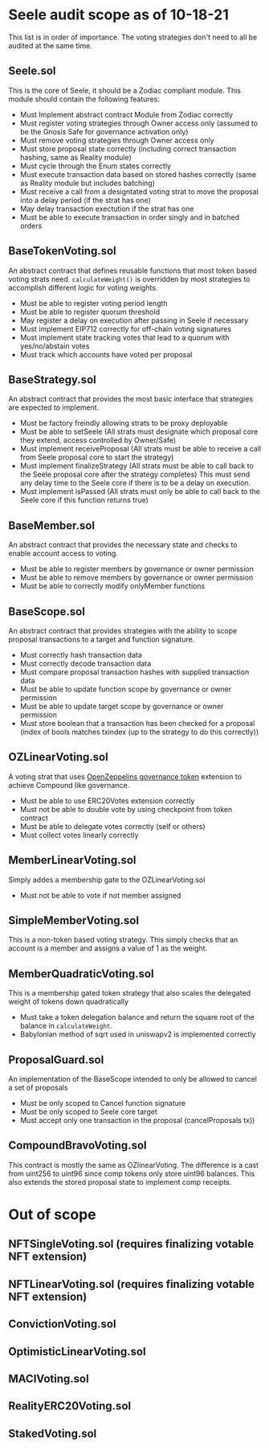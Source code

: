 # Seele audit scope as of 10-18-21

This list is in order of importance. The voting strategies don't need to all be audited at the same time.

## Seele.sol

This is the core of Seele, it should be a Zodiac compliant module. This module should contain the following features:
- Must Implement abstract contract Module from Zodiac correctly
- Must register voting strategies through Owner access only (assumed to be the Gnosis Safe for governance activation only)
- Must remove voting strategies through Owner access only
- Must store proposal state correctly (including correct transaction hashing, same as Reality module)
- Must cycle through the Enum states correctly
- Must execute transaction data based on stored hashes correctly (same as Reality module but includes batching)
- Must receive a call from a designtated voting strat to move the proposal into a delay period (if the strat has one)
- May delay transaction exectution if the strat has one
- Must be able to execute transaction in order singly and in batched orders

## BaseTokenVoting.sol

An abstract contract that defines reusable functions that most token based voting strats need. `calculateWeight()` is overridden by most strategies to accomplish different logic for voting weights.
- Must be able to register voting period length
- Must be able to register quorum threshold
- May register a delay on execution after passing in Seele if necessary
- Must implement EIP712 correctly for off-chain voting signatures
- Must implement state tracking votes that lead to a quorum with yes/no/abstain votes
- Must track which accounts have voted per proposal

## BaseStrategy.sol

An abstract contract that provides the most basic interface that strategies are expected to implement.
- Must be factory freindly allowing strats to be proxy deployable
- Must be able to setSeele (All strats must designate which proposal core they extend, access controlled by Owner/Safe)
- Must implement receiveProposal (All strats must be able to receive a call from Seele proposal core to start the strategy)
- Must implement finalizeStrategy (All strats must be able to call back to the Seele proposal core after the strategy completes) This must send any delay time to the Seele core if there is to be a delay on execution.
- Must implement isPassed (All strats must only be able to call back to the Seele core if this function returns true)

## BaseMember.sol

An abstract contract that provides the necessary state and checks to enable account access to voting.
- Must be able to register members by governance or owner permission
- Must be able to remove members by governance or owner permission
- Must be able to correctly modify onlyMember functions

## BaseScope.sol

An abstract contract that provides strategies with the ability to scope proposal transactions to a target and function signature.
- Must correctly hash transaction data
- Must correctly decode transaction data
- Must compare proposal transaction hashes with supplied transaction data
- Must be able to update function scope by governance or owner permission
- Must be able to update target scope by governance or owner permission
- Must store boolean that a transaction has been checked for a proposal (index of bools matches txindex (up to the strategy to do this correctly))

## OZLinearVoting.sol

A voting strat that uses [OpenZeppelins governance token](https://github.com/OpenZeppelin/openzeppelin-contracts/blob/master/contracts/token/ERC20/extensions/ERC20Votes.sol) extension to achieve Compound like governance.

- Must be able to use ERC20Votes extension correctly
- Must not be able to double vote by using checkpoint from token contract
- Must be able to delegate votes correctly (self or others)
- Must collect votes linearly correctly

## MemberLinearVoting.sol

Simply addes a membership gate to the OZLinearVoting.sol

- Must not be able to vote if not member assigned

## SimpleMemberVoting.sol

This is a non-token based voting strategy. This simply checks that an account is a member and assigns a value of 1 as the weight.

## MemberQuadraticVoting.sol

This is a membership gated token strategy that also scales the delegated weight of tokens down quadratically

- Must take a token delegation balance and return the square root of the balance in `calculateWeight`.
- Babylonian method of sqrt used in uniswapv2 is implemented correctly

## ProposalGuard.sol
An implementation of the BaseScope intended to only be allowed to cancel a set of proposals
- Must be only scoped to Cancel function signature
- Must be only scoped to Seele core target
- Must accept only one transaction in the proposal (cancelProposals tx))

## CompoundBravoVoting.sol

This contract is mostly the same as OZlinearVoting. The difference is a cast from uint256 to uint96 since comp tokens only store uint96 balances. This also extends the stored proposal state to implement comp receipts.

# Out of scope

## NFTSingleVoting.sol (requires finalizing votable NFT extension)

## NFTLinearVoting.sol (requires finalizing votable NFT extension)

## ConvictionVoting.sol

## OptimisticLinearVoting.sol

## MACIVoting.sol

## RealityERC20Voting.sol

## StakedVoting.sol
